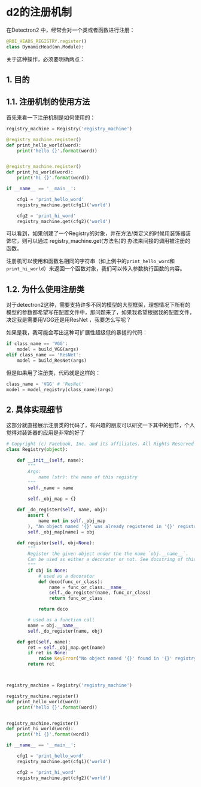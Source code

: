 # d2的注册机制

在Detectron2 中，经常会对一个类或者函数进行注册：

```python
@ROI_HEADS_REGISTRY.register()
class DynamicHead(nn.Module):
```

关于这种操作，必须要明确两点：

## 1. 目的

## 1.1. 注册机制的使用方法
首先来看一下注册机制是如何使用的：
```python
registry_machine = Registry('registry_machine')

@registry_machine.register()
def print_hello_world(word):
    print('hello {}'.format(word))


@registry_machine.register()
def print_hi_world(word):
    print('hi {}'.format(word))

if __name__ == '__main__':

    cfg1 = 'print_hello_word'
    registry_machine.get(cfg1)('world')

    cfg2 = 'print_hi_word'
    registry_machine.get(cfg2)('world')
```

可以看到，如果创建了一个Registry的对象，并在方法/类定义的时候用装饰器装饰它，则可以通过 registry_machine.get(方法名)的 办法来间接的调用被注册的函数。

注册机可以使用和函数名相同的字符串（如上例中的`print_hello_word`和`print_hi_world`）来返回一个函数对象，我们可以传入参数执行函数的内容。

## 1.2. 为什么使用注册类
对于detectron2这种，需要支持许多不同的模型的大型框架，理想情况下所有的模型的参数都希望写在配置文件中，那问题来了，如果我希望根据我的配置文件，决定我是需要用VGG还是用ResNet ，我要怎么写呢？

如果是我，我可能会写出这种可扩展性超级低的暴搓的代码：

```python
if class_name == 'VGG':
    model = build_VGG(args)
elif class_name == 'ResNet':
    model = build_ResNet(args)
```

但是如果用了注册类，代码就是这样的：

```python
class_name = 'VGG' # 'ResNet'
model = model_registry(class_name)(args)
```

## 2. 具体实现细节

这部分就直接展示注册类的代码了，有兴趣的朋友可以研究一下其中的细节，个人觉得对装饰器的应用是非常的好了

```python
# Copyright (c) Facebook, Inc. and its affiliates. All Rights Reserved
class Registry(object):

    def __init__(self, name):
        """
        Args:
            name (str): the name of this registry
        """
        self._name = name

        self._obj_map = {}

    def _do_register(self, name, obj):
        assert (
            name not in self._obj_map
        ), "An object named '{}' was already registered in '{}' registry!".format(name, self._name)
        self._obj_map[name] = obj

    def register(self, obj=None):
        """
        Register the given object under the the name `obj.__name__`.
        Can be used as either a decorator or not. See docstring of this class for usage.
        """
        if obj is None:
            # used as a decorator
            def deco(func_or_class):
                name = func_or_class.__name__
                self._do_register(name, func_or_class)
                return func_or_class

            return deco

        # used as a function call
        name = obj.__name__
        self._do_register(name, obj)

    def get(self, name):
        ret = self._obj_map.get(name)
        if ret is None:
            raise KeyError("No object named '{}' found in '{}' registry!".format(name, self._name))
        return ret



registry_machine = Registry('registry_machine')

registry_machine.register()
def print_hello_world(word):
    print('hello {}'.format(word))


registry_machine.register()
def print_hi_world(word):
    print('hi {}'.format(word))

if __name__ == '__main__':

    cfg1 = 'print_hello_word'
    registry_machine.get(cfg1)('world')

    cfg2 = 'print_hi_word'
    registry_machine.get(cfg2)('world')
```